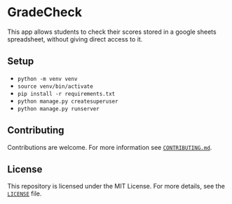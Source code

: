 # GradeCheck

This app allows students to check their scores stored in a google sheets spreadsheet,
without giving direct access to it.

## Setup

- `python -m venv venv`
- `source venv/bin/activate`
- `pip install -r requirements.txt`
- `python manage.py createsuperuser`
- `python manage.py runserver`

## Contributing

Contributions are welcome.
For more information see [`CONTRIBUTING.md`](CONTRIBUTING.md).

## License

This repository is licensed under the MIT License. For more details, see the [`LICENSE`](LICENSE) file.
